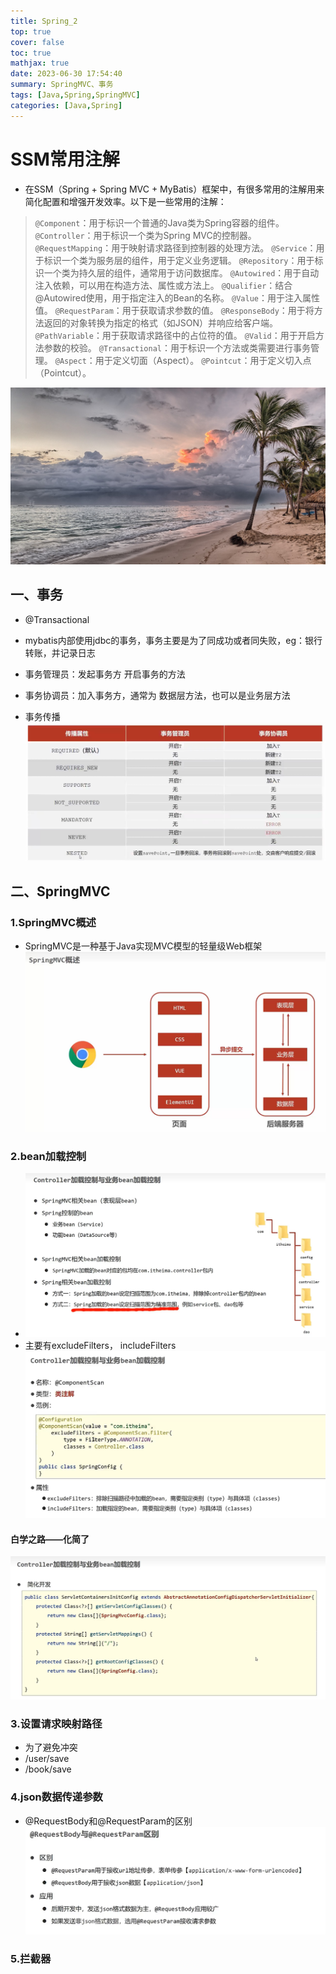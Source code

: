 ```yaml
---
title: Spring_2
top: true
cover: false
toc: true
mathjax: true
date: 2023-06-30 17:54:40
summary: SpringMVC、事务
tags: [Java,Spring,SpringMVC]
categories: [Java,Spring]
---
```


# SSM常用注解
- 在SSM（Spring + Spring MVC + MyBatis）框架中，有很多常用的注解用来简化配置和增强开发效率。以下是一些常用的注解：
>`@Component`：用于标识一个普通的Java类为Spring容器的组件。
`@Controller`：用于标识一个类为Spring MVC的控制器。
`@RequestMapping`：用于映射请求路径到控制器的处理方法。
`@Service`：用于标识一个类为服务层的组件，用于定义业务逻辑。
`@Repository`：用于标识一个类为持久层的组件，通常用于访问数据库。
`@Autowired`：用于自动注入依赖，可以用在构造方法、属性或方法上。
`@Qualifier`：结合@Autowired使用，用于指定注入的Bean的名称。
`@Value`：用于注入属性值。
`@RequestParam`：用于获取请求参数的值。
`@ResponseBody`：用于将方法返回的对象转换为指定的格式（如JSON）并响应给客户端。
`@PathVariable`：用于获取请求路径中的占位符的值。
`@Valid`：用于开启方法参数的校验。
`@Transactional`：用于标识一个方法或类需要进行事务管理。
`@Aspect`：用于定义切面（Aspect）。
`@Pointcut`：用于定义切入点（Pointcut）。

![](./Spring_2/0.jpg)
## 一、事务
- @Transactional
- mybatis内部使用jdbc的事务，事务主要是为了同成功或者同失败，eg：银行转账，并记录日志

- 事务管理员：发起事务方    开启事务的方法
- 事务协调员：加入事务方，通常为   数据层方法，也可以是业务层方法

- 事务传播
![事务传播](./Spring_2/1-1.png)

## 二、SpringMVC

### 1.SpringMVC概述
- SpringMVC是一种基于Java实现MVC模型的轻量级Web框架
![轻量级Web框架](./Spring_2/2-1.png)

### 2.bean加载控制
- ![bean加载控制](./Spring_2/2-2.png)
- 主要有excludeFilters， includeFilters
![利用Filter细节](./Spring_2/2-3.png)

#### 白学之路——化简了
![简化开发](./Spring_2/2-3-1.png)

### 3.设置请求映射路径
- 为了避免冲突
- /user/save
- /book/save

### 4.json数据传递参数
- @RequestBody和@RequestParam的区别
![@RequestBody和@RequestParam的区别](./Spring_2/2-4-1.png)

### 5.拦截器
